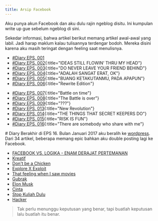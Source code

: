 ```yaml
---
title: Arsip Facebook
---
```


Aku punya akun Facebook dan aku dulu rajin ngeblog disitu. Ini kumpulan write up gue sebelum ngeblog di sini.

Sekedar informasi, bahwa artikel berikut memang artikel awal-awal yang labil. Jadi harap maklum kalau tulisannya terdengar bodoh. Mereka disini karena aku masih teringat dengan feeling saat menulisnya.

+ [#Diary EPS. 001](https://web.facebook.com/WillandMubarok/posts/652914904864350)
+ [#Diary EPS. 002](https://web.facebook.com/WillandMubarok/posts/653811521441355){:title="IDEAS STILL FLOWIN’ THRU MY HEAD"}
+ [#Diary EPS. 003](https://web.facebook.com/WillandMubarok/posts/654640734691767){:title="DO NEVER LEAVE YOUR FRIEND BEHIND"}
+ [#Diary EPS. 004](https://web.facebook.com/WillandMubarok/posts/654640734691767){:title="ADALAH SANGAT ERAT, OK"}
+ [#Diary EPS. 005](https://web.facebook.com/WillandMubarok/posts/656756551146852){:title="BUANG KETAKUTANMU, PADA APAPUN"}
+ [#Diary EPS. 006](https://web.facebook.com/WillandMubarok/posts/676807372475103){:title="Rewrite Edition"}
<!--+ [Cross-Eye](https://web.facebook.com/WillandMubarok/posts/680920695397104)-->
+ [#Diary EPS. 007](https://web.facebook.com/WillandMubarok/posts/688742564614917){:title="Battle on time"}
+ [#Diary EPS. 008](https://web.facebook.com/WillandMubarok/posts/693903894098784){:title="The Battle is over"}
+ [#Diary EPS. 009](https://web.facebook.com/WillandMubarok/posts/707831379372702){:title="???"}
+ [#Diary EPS. 013](https://web.facebook.com/WillandMubarok/posts/747471125408727){:title="New Revolution"}
+ [#Diary EPS. 014](https://web.facebook.com/WillandMubarok/posts/761764430646063){:title="THE THINGS THAT SECRET KEEPERS DO"}
+ [#Diary EPS. 015](https://web.facebook.com/WillandMubarok/posts/774584212697418){:title="RISK IS FUN"}
+ [#Diary EPS. 016](https://web.facebook.com/WillandMubarok/posts/780322042123635){:title="There are somebody who share with me"}

\# Diary Berakhir di EPS 16. Bulan Januari 2017 aku beralih ke [wordpress](https://willandgottaloveideas.wordpress.com). Dari 34 artikel, beberapa memang epic bahkan aku double posting lagi ke Facebook.

+ [FACEBOOK VS. LOGIKA - ENAM DERAJAT PERTEMANAN](https://www.facebook.com/WillandMubarok/posts/627158960773278)
+ [Kreatif](https://web.facebook.com/WillandMubarok/posts/812885108867328)
+ [Don't be a Chicken](https://web.facebook.com/WillandMubarok/posts/823021817853657)
+ [Explore X Exploit](https://web.facebook.com/WillandMubarok/posts/838900642932441)
+ [That feeling when I saw movies](https://web.facebook.com/WillandMubarok/posts/839656152856890)
+ [Gubrak](https://web.facebook.com/WillandMubarok/posts/851786428310529)
+ [Elon Musk](https://web.facebook.com/WillandMubarok/posts/854852398003932)
+ [Cinta](https://web.facebook.com/WillandMubarok/posts/859406524215186)
+ [Stop Kuliah Dulu](https://web.facebook.com/WillandMubarok/posts/890257394463432)
+ [Hacker](https://web.facebook.com/WillandMubarok/posts/976422492513588)

> Tak perlu menunggu keputusan yang benar, tapi buatlah keputusan lalu buatlah itu benar.